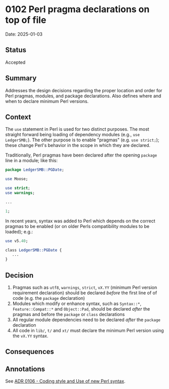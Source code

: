 # 0102 Perl pragma declarations on top of file

Date: 2025-01-03

## Status

Accepted

## Summary

Addresses the design decisions regarding the proper location and order for Perl 
pragmas, modules, and package declarations. Also defines where and when to 
declare minimum Perl versions.

## Context

The `use` statement in Perl is used for two distinct purposes. The most
straight forward being loading of dependency modules (e.g., `use LedgerSMB;`).
The other purpose is to enable "pragmas" (e.g. `use strict;`); these change
Perl's behavior in the scope in which they are declared.

Traditionally, Perl pragmas have been declared after the opening `package`
line in a module; like this:

```perl
package LedgerSMB::PGDate;

use Moose;

use strict;
use warnings;

...

1;
```

In recent years, syntax was added to Perl which depends on the correct pragmas
to be enabled (or on older Perls compatibility modules to be loaded); e.g.:

```perl
use v5.40;

class LedgerSMB::PGDate {
   ...
}
```

## Decision

1. Pragmas such as `utf8`, `warnings`, `strict`, `vX.YY` (minimum Perl version
   requirement declaration) should be declared
   *before* the first line of of code (e.g. the `package` declaration)
2. Modules which modify or enhance syntax, such as `Syntax::*`, `Feature::Compat::*`
   and `Object::Pad`, should be declared *after* the pragmas and before the
   `package` or `class` declarations
3. All regular module dependencies need to be declared *after* the `package`
   declaration
4. All code in `lib/`, `t/` and `xt/` must declare the minimum Perl version using
   the `vX.YY` syntax.

## Consequences



## Annotations

See [ADR 0106 - Coding style and Use of new Perl syntax](./0106-coding-style-new-perl-syntax.md).
